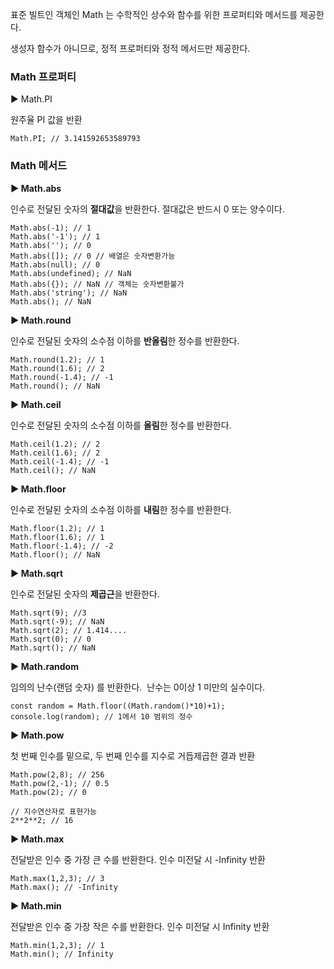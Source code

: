 표준 빌트인 객체인 Math 는 수학적인 상수와 함수를 위한 프로퍼티와 메서드를 제공한다.

생성자 함수가 아니므로, 정적 프로퍼티와 정적 메서드만 제공한다.

### **Math 프로퍼티** 

▶ Math.PI

원주율 PI 값을 반환

```
Math.PI; // 3.141592653589793
```

### **Math 메서드**

**▶ Math.abs**

인수로 전달된 숫자의 **절대값**을 반환한다. 절대값은 반드시 0 또는 양수이다.

```
Math.abs(-1); // 1
Math.abs('-1'); // 1
Math.abs(''); // 0
Math.abs([]); // 0 // 배열은 숫자변환가능
Math.abs(null); // 0
Math.abs(undefined); // NaN
Math.abs({}); // NaN // 객체는 숫자변환불가
Math.abs('string'); // NaN
Math.abs(); // NaN
```

**▶ Math.round**

인수로 전달된 숫자의 소수점 이하를 **반올림**한 정수를 반환한다.

```
Math.round(1.2); // 1
Math.round(1.6); // 2
Math.round(-1.4); // -1
Math.round(); // NaN
```

**▶ Math.ceil**

인수로 전달된 숫자의 소수점 이하를 **올림**한 정수를 반환한다.

```
Math.ceil(1.2); // 2
Math.ceil(1.6); // 2
Math.ceil(-1.4); // -1
Math.ceil(); // NaN
```

**▶ Math.floor**

인수로 전달된 숫자의 소수점 이하를 **내림**한 정수를 반환한다.

```
Math.floor(1.2); // 1
Math.floor(1.6); // 1
Math.floor(-1.4); // -2
Math.floor(); // NaN
```

**▶ Math.sqrt**

인수로 전달된 숫자의 **제곱근**을 반환한다.

```
Math.sqrt(9); //3
Math.sqrt(-9); // NaN
Math.sqrt(2); // 1.414....
Math.sqrt(0); // 0
Math.sqrt(); // NaN
```

**▶ Math.random**

임의의 난수(랜덤 숫자) 를 반환한다.  난수는 0이상 1 미만의 실수이다.

```
const random = Math.floor((Math.random()*10)+1);
console.log(random); // 1에서 10 범위의 정수
```

**▶ Math.pow**

첫 번째 인수를 밑으로, 두 번째 인수를 지수로 거듭제곱한 결과 반환

```
Math.pow(2,8); // 256
Math.pow(2,-1); // 0.5
Math.pow(2); // 0

// 지수연산자로 표현가능
2**2**2; // 16
```

**▶ Math.max**

전달받은 인수 중 가장 큰 수를 반환한다. 인수 미전달 시 -Infinity 반환

```
Math.max(1,2,3); // 3
Math.max(); // -Infinity
```

**▶ Math.min**

전달받은 인수 중 가장 작은 수를 반환한다. 인수 미전달 시 Infinity 반환

```
Math.min(1,2,3); // 1
Math.min(); // Infinity
```
